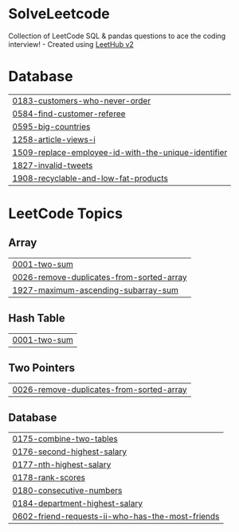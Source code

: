 # SolveLeetcode
Collection of LeetCode SQL & pandas questions to ace the coding interview! - Created using [LeetHub v2](https://github.com/arunbhardwaj/LeetHub-2.0)


# Database
|  |
| ------- |
| [0183-customers-who-never-order](https://github.com/krishna-moukthika/SolveLeetcode/tree/master/0183-customers-who-never-order) |
| [0584-find-customer-referee](https://github.com/krishna-moukthika/SolveLeetcode/tree/master/0584-find-customer-referee) |
| [0595-big-countries](https://github.com/krishna-moukthika/SolveLeetcode/tree/master/0595-big-countries) |
| [1258-article-views-i](https://github.com/krishna-moukthika/SolveLeetcode/tree/master/1258-article-views-i) |
| [1509-replace-employee-id-with-the-unique-identifier](https://github.com/krishna-moukthika/SolveLeetcode/tree/master/1509-replace-employee-id-with-the-unique-identifier) |
| [1827-invalid-tweets](https://github.com/krishna-moukthika/SolveLeetcode/tree/master/1827-invalid-tweets) |
| [1908-recyclable-and-low-fat-products](https://github.com/krishna-moukthika/SolveLeetcode/tree/master/1908-recyclable-and-low-fat-products) |
<!---LeetCode Topics Start-->
# LeetCode Topics
## Array
|  |
| ------- |
| [0001-two-sum](https://github.com/krishna-moukthika/SolveLeetcode/tree/master/0001-two-sum) |
| [0026-remove-duplicates-from-sorted-array](https://github.com/krishna-moukthika/SolveLeetcode/tree/master/0026-remove-duplicates-from-sorted-array) |
| [1927-maximum-ascending-subarray-sum](https://github.com/krishna-moukthika/SolveLeetcode/tree/master/1927-maximum-ascending-subarray-sum) |
## Hash Table
|  |
| ------- |
| [0001-two-sum](https://github.com/krishna-moukthika/SolveLeetcode/tree/master/0001-two-sum) |
## Two Pointers
|  |
| ------- |
| [0026-remove-duplicates-from-sorted-array](https://github.com/krishna-moukthika/SolveLeetcode/tree/master/0026-remove-duplicates-from-sorted-array) |
## Database
|  |
| ------- |
| [0175-combine-two-tables](https://github.com/krishna-moukthika/SolveLeetcode/tree/master/0175-combine-two-tables) |
| [0176-second-highest-salary](https://github.com/krishna-moukthika/SolveLeetcode/tree/master/0176-second-highest-salary) |
| [0177-nth-highest-salary](https://github.com/krishna-moukthika/SolveLeetcode/tree/master/0177-nth-highest-salary) |
| [0178-rank-scores](https://github.com/krishna-moukthika/SolveLeetcode/tree/master/0178-rank-scores) |
| [0180-consecutive-numbers](https://github.com/krishna-moukthika/SolveLeetcode/tree/master/0180-consecutive-numbers) |
| [0184-department-highest-salary](https://github.com/krishna-moukthika/SolveLeetcode/tree/master/0184-department-highest-salary) |
| [0602-friend-requests-ii-who-has-the-most-friends](https://github.com/krishna-moukthika/SolveLeetcode/tree/master/0602-friend-requests-ii-who-has-the-most-friends) |
<!---LeetCode Topics End-->
